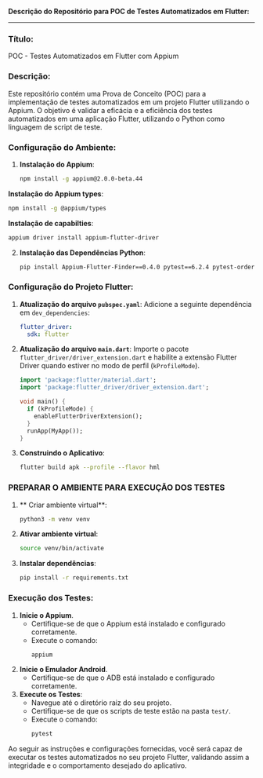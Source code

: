 **Descrição do Repositório para POC de Testes Automatizados em Flutter:**

---

### Título: 
POC - Testes Automatizados em Flutter com Appium

### Descrição: 

Este repositório contém uma Prova de Conceito (POC) para a implementação de testes automatizados em um projeto Flutter utilizando o Appium. O objetivo é validar a eficácia e a eficiência dos testes automatizados em uma aplicação Flutter, utilizando o Python como linguagem de script de teste.

### Configuração do Ambiente:

1. **Instalação do Appium**:
   ```bash
   npm install -g appium@2.0.0-beta.44
   ```
 **Instalação do Appium types**:
   ```bash
   npm install -g @appium/types
   ```
 **Instalação de capabilties**:
   ```bash
   appium driver install appium-flutter-driver
   ```
2. **Instalação das Dependências Python**:
   ```bash
   pip install Appium-Flutter-Finder==0.4.0 pytest==6.2.4 pytest-order==1.1.0 pytest-dependency==0.5.1
   ```

### Configuração do Projeto Flutter:

1. **Atualização do arquivo `pubspec.yaml`**:
   Adicione a seguinte dependência em `dev_dependencies`:
   ```yaml
   flutter_driver:
     sdk: flutter
   ```

2. **Atualização do arquivo `main.dart`**:
   Importe o pacote `flutter_driver/driver_extension.dart` e habilite a extensão Flutter Driver quando estiver no modo de perfil (`kProfileMode`).
   ```dart
   import 'package:flutter/material.dart';
   import 'package:flutter_driver/driver_extension.dart';

   void main() {
     if (kProfileMode) {
       enableFlutterDriverExtension();
     }
     runApp(MyApp());
   }
   ```

3. **Construindo o Aplicativo**:
   ```bash
   flutter build apk --profile --flavor hml
   ```

### PREPARAR O AMBIENTE PARA EXECUÇÃO DOS TESTES
1. ** Criar ambiente virtual**:
   ```bash
   python3 -m venv venv
   ```
2. **Ativar ambiente virtual**:
   ```bash
   source venv/bin/activate
   ```
3. **Instalar dependências**:
   ```bash
   pip install -r requirements.txt
   ```

### Execução dos Testes:

1. **Inicie o Appium**.
   - Certifique-se de que o Appium está instalado e configurado corretamente.
   - Execute o comando:
     ```bash
     appium
     ```
2. **Inicie o Emulador Android**. 
   - Certifique-se de que o ADB está instalado e configurado corretamente.
3. **Execute os Testes**:
   - Navegue até o diretório raiz do seu projeto.
   - Certifique-se de que os scripts de teste estão na pasta `test/`.
   - Execute o comando:
     ```bash
     pytest
     ```

Ao seguir as instruções e configurações fornecidas, você será capaz de executar os testes automatizados no seu projeto Flutter, validando assim a integridade e o comportamento desejado do aplicativo.